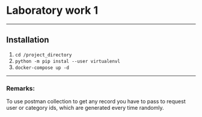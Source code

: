 # Laboratory work 1

---
## Installation
1. `cd /project_directory`
2. `python -m pip instal --user virtualenvl`
3. `docker-compose up -d`

---
### Remarks:
To use postman collection to get any record you have to 
pass to request user or category ids, which are generated every time randomly.